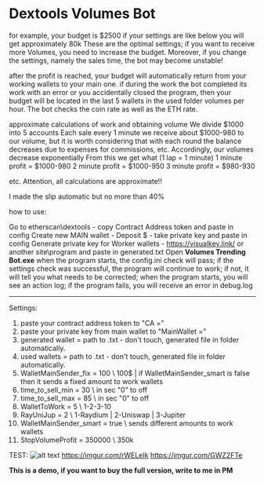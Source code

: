 # Dextools Volumes Bot

for example, your budget is $2500
if your settings are like below you will get approximately 80k
These are the optimal settings; if you want to receive more Volumes, you need to increase the budget.
Moreover, if you change the settings, namely the sales time, the bot may become unstable!

after the profit is reached, your budget will automatically return from your working wallets to your main one.
if during the work the bot completed its work with an error or you accidentally closed the program, then your budget will be located in the last 5 wallets in the used folder
volumes per hour.
The bot checks the coin rate as well as the ETH rate.

approximate calculations of work and obtaining volume
We divide $1000 into 5 accounts
Each sale every 1 minute we receive about $1000-980 to our volume, but it is worth considering that with each round the balance decreases due to expenses for commissions, etc. Accordingly, our volumes decrease exponentially
From this we get what (1 lap = 1 minute)
1 minute profit = $1000-980
2 minute profit = $1000-950
3 minute profit = $980-930

etc.
Attention, all calculations are approximate!!


I made the slip automatic but no more than 40%

how to use:

Go to etherscan\dextools - copy Contract Address token and paste in config
Create new MAIN wallet - Deposit $ - take private key and paste in config
Generate private key for Worker wallets - https://visualkey.link/ or another site\program and paste in generated.txt
Open **Volumes Trending Bot.exe** when the program starts, the config.ini check will pass; if the settings check was successful, the program will continue to work; if not, it will tell you what needs to be corrected; when the program starts, you will see an action log; if the program fails, you will receive an error in debug.log


-------------------------------------------------

Settings:

1. paste your contract address token to "CA ="
2. paste your private key from main wallet to "MainWallet ="
3. generated wallet = path to .txt - don't touch, generated file in folder automatically.
4. used wallets = path to .txt - don't touch, generated file in folder automatically.
5. WalletMainSender_fix = 100 \\ 100$ | if WalletMainSender_smart is false then it sends a fixed amount to work wallets
6. time_to_sell_min = 30 \\ in sec "0" to off
7. time_to_sell_max = 85 \\ in sec "0" to off
8. WalletToWork = 5 \\ 1-2-3-10
9. RayUniJup = 2 \\ 1-Raydium | 2-Uniswap | 3-Jupiter
10. WalletMainSender_smart = true \\ sends different amounts to work wallets
11. StopVolumeProfit = 350000 \\ 350k

TEST:
![alt text](https://imgur.com/rWELeIk)
https://imgur.com/rWELeIk
https://imgur.com/GWZ2FTe

**This is a demo, if you want to buy the full version, write to me in PM**
